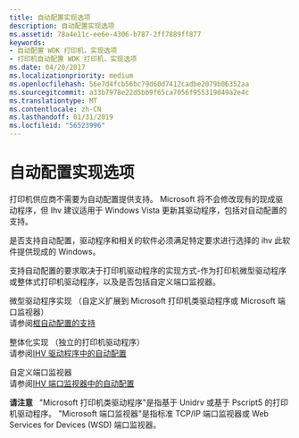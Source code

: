 ```yaml
---
title: 自动配置实现选项
description: 自动配置实现选项
ms.assetid: 78a4e11c-ee6e-4306-b787-2ff7889ff877
keywords:
- 自动配置 WDK 打印机，实现选项
- 打印机自动配置 WDK 打印机，实现选项
ms.date: 04/20/2017
ms.localizationpriority: medium
ms.openlocfilehash: 56e7d4fcb56bc79d60d7412cadbe2079b06352aa
ms.sourcegitcommit: a33b7978e22d5bb9f65ca7056f955319049a2e4c
ms.translationtype: MT
ms.contentlocale: zh-CN
ms.lasthandoff: 01/31/2019
ms.locfileid: "56523996"
---
```

# <a name="autoconfiguration-implementation-options"></a>自动配置实现选项


打印机供应商不需要为自动配置提供支持。 Microsoft 将不会修改现有的现成驱动程序，但 Ihv 建议适用于 Windows Vista 更新其驱动程序，包括对自动配置的支持。

是否支持自动配置，驱动程序和相关的软件必须满足特定要求进行选择的 ihv 此软件提供现成的 Windows。

支持自动配置的要求取决于打印机驱动程序的实现方式-作为打印机微型驱动程序或整体式打印机驱动程序，以及是否包括自定义端口监视器。

<a href="" id="minidriver-implementation--custom-extensions-to-a-microsoft-printer-class-driver-or-a-microsoft-port-monitor-"></a>微型驱动程序实现 （自定义扩展到 Microsoft 打印机类驱动程序或 Microsoft 端口监视器）  
请参阅[框自动配置的支持](in-box-support-for-autoconfiguration.md)

<a href="" id="monolithic-implementation--standalone-printer-driver-"></a>整体化实现 （独立的打印机驱动程序）  
请参阅[IHV 驱动程序中的自动配置](autoconfiguration-in-an-ihv-driver.md)

<a href="" id="custom-port-monitor"></a>自定义端口监视器  
请参阅[IHV 端口监视器中的自动配置](autoconfiguration-in-an-ihv-port-monitor.md)

**请注意**   "Microsoft 打印机类驱动程序"是指基于 Unidrv 或基于 Pscript5 的打印机驱动程序。 "Microsoft 端口监视器"是指标准 TCP/IP 端口监视器或 Web Services for Devices (WSD) 端口监视器。

 

 

 




